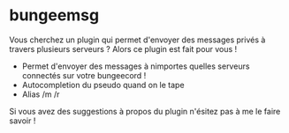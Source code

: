 # bungeemsg
Vous cherchez un plugin qui permet d'envoyer des messages privés à travers plusieurs serveurs ?
Alors ce plugin est fait pour vous !
- Permet d'envoyer des messages à nimportes quelles serveurs connectés sur votre bungeecord !
- Autocompletion du pseudo quand on le tape
- Alias /m /r

Si vous avez des suggestions à propos du plugin n'ésitez pas à me le faire savoir !
